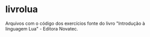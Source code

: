 # livrolua
Arquivos com o código dos exercícios fonte do livro "Introdução à linguagem Lua" - Editora Novatec.
